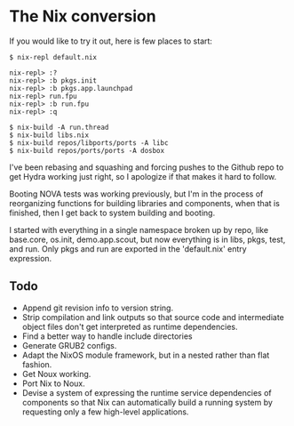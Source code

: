 # The Nix conversion

If you would like to try it out, here is few places to start:

```
$ nix-repl default.nix

nix-repl> :?
nix-repl> :b pkgs.init
nix-repl> :b pkgs.app.launchpad
nix-repl> run.fpu
nix-repl> :b run.fpu
nix-repl> :q

$ nix-build -A run.thread
$ nix-build libs.nix
$ nix-build repos/libports/ports -A libc
$ nix-build repos/ports/ports -A dosbox
```

I've been rebasing and squashing and forcing pushes to the Github repo to
get Hydra working just right, so I apologize if that makes it hard to follow.

Booting NOVA tests was working previously, but I'm in the process of reorganizing
functions for building libraries and components, when that is finished, then I
get back to system building and booting.

I started with everything in a single namespace broken up by repo, like base.core,
os.init, demo.app.scout, but now everything is in libs, pkgs, test, and run.
Only pkgs and run are exported in the 'default.nix' entry expression.

## Todo
- Append git revision info to version string.
- Strip compilation and link outputs so that source code and intermediate
  object files don't get interpreted as runtime dependencies.
- Find a better way to handle include directories
- Generate GRUB2 configs.
- Adapt the NixOS module framework, but in a nested rather than flat fashion.
- Get Noux working.
- Port Nix to Noux.
- Devise a system of expressing the runtime service dependencies of components
  so that Nix can automatically build a running system by requesting only a few
  high-level applications.
